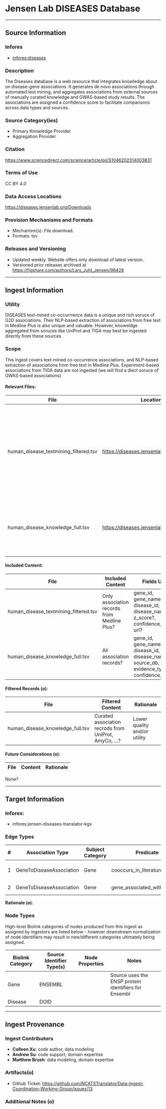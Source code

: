 # Jensen Lab DISEASES Database

---------------

## Source Information

### Infores
 - [infores:diseases](https://w3id.org/information-resource-registry/diseases)

### Description
 
The Diseases database is a web resource that integrates knowledge about on disease-gene associations. It generates de novo associations through automated text mining, and aggregates associations from external sources of manually curated knowledge and GWAS-based study results. The associations are assigned a confidence score to facilitate comparisons across data types and sources.   

### Source Category(ies)
- Primary Knowledge Provider
- Aggregation Provider

### Citation
https://www.sciencedirect.com/science/article/pii/S1046202314003831

### Terms of Use
CC BY 4.0

### Data Access Locations
https://diseases.jensenlab.org/Downloads
   
### Provision Mechanisms and Formats
- Mechanism(s): File download.
- Formats: tsv
   
### Releases and Versioning
 - Updated weekly.  Website offers only download of latest version.
 - Versioned prior releases archived at https://figshare.com/authors/Lars_Juhl_Jensen/96428

----------------

## Ingest Information
    
### Utility
DISEASES text-mined co-occurrrence data is a unique and rich soruce of G2D associations.  Their NLP-based extraction of associations from free text in Medline Plus is also unique and valuable.  However, knoweldge aggregated from soruces like UniProt and TIGA may best be ingested directly from these sources. 

### Scope
This ingest covers text-mined co-occurrence associations,  and NLP-based extraction of associations from free text in Medline Plus. Experiment-based associations from TIGA data are not ingested (we will find a diect soruce of GWAS-based associations)

  #### Relevant Files:

  | File | Location | Description |
  |----------|----------|----------|
  | human_disease_textmining_filtered.tsv  | https://diseases.jensenlab.org/Downloads |  Text mined associations, filtered to contain only the non-redundant associations that are shown within the web interface when querying for a gene | 
  | human_disease_knowledge_full.tsv  | https://diseases.jensenlab.org/Downloads | The full set of curated knowledge associations, containing all links in the DISEASES database | 
  
  #### Included Content:

  | File | Included Content | Fields Used |
  |----------|----------|----------|
  | human_disease_textmining_filtered.tsv | Only association records from Medline Plus? |   gene_id,	gene_name, disease_id,	disease_name,	z_score?, confidence_score?,	url?  |
  | human_disease_knowledge_full.tsv | All association records? |   gene_id,	gene_name,	disease_id,	disease_name,	source_db,	evidence_type?,	confidence_score?  |

  #### Filtered Records (o):

  | File | Filtered Content | Rationale |
  |----------|----------|----------|
  | human_disease_knowledge_full.tsv | Curated association recrods from UniProt, AmyCo, ...? | Lower quality and/or utility |

  #### Future Considerations (o):

  | File | Content |  Rationale |
  |----------|----------|----------|

  None?

-----------------

##  Target Information

### Infores:
 - infores:jensen-diseases-translator-kgx
   
### Edge Types

| # | Association Type | Subject Category |  Predicate | Object Category | Qualifier Types |  AT / KL  | Edge Properties | UI Explanation |
|----------|----------|----------|----------|----------|----------|---------|----------|---------|
| 1 | GeneToDiseaseAssociation | Gene | cooccurs_in_literature_with | Disease  |  n/a  |  text-mining agent, statistical association | has_confidence, z-score? | TO DO |
| 2 | GeneToDiseaseAssociation | Gene | gene_associated_with_disease | Disease  |  n/a  |  manual_agent, knowledge_assertion  | has_confidence | TO DO |

**Rationale (o)**:


### Node Types

High-level Biolink categories of nodes produced from this ingest as assigned by ingestors are listed below - however downstream normalization of node identifiers may result in new/different categories ultimately being assigned.

| Biolink Category |  Source Identifier Type(s) | Node Properties | Notes |
|------------------|----------------------------|--------|---------|
| Gene | 	ENSEMBL  |  | Source uses the ENSP protein identifiers for Ensembl |
| Disease| DOID |  |  |

------------------

## Ingest Provenance

### Ingest Contributors
- **Colleen Xu**: code author, data modeling
- **Andrew Su**: code support, domain expertise
- **Matthew Brush**: data modeling, domain expertise

### Artifacts(o)
- Github Ticket: https://github.com/NCATSTranslator/Data-Ingest-Coordination-Working-Group/issues/13

### Additional Notes (o)
